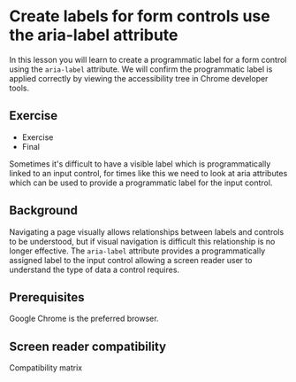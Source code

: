 # Create labels for form controls use the aria-label attribute

In this lesson you will learn to create a programmatic label for a form control using the `aria-label` attribute. We will confirm the programmatic label is applied correctly by viewing the accessibility tree in Chrome developer tools.

## Exercise

- Exercise
- Final

Sometimes it's difficult to have a visible label which is programmatically linked to an input control, for times like this we need to look at aria attributes which can be used to provide a programmatic label for the input control.

## Background

Navigating a page visually allows relationships between labels and controls to be understood, but if visual navigation is difficult this relationship is no longer effective. The `aria-label` attribute provides a programmatically assigned label to the input control allowing a screen reader user to understand the type of data a control requires. 

## Prerequisites

Google Chrome is the preferred browser.

## Screen reader compatibility

Compatibility matrix
